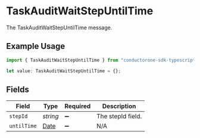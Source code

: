 # TaskAuditWaitStepUntilTime

The TaskAuditWaitStepUntilTime message.

## Example Usage

```typescript
import { TaskAuditWaitStepUntilTime } from "conductorone-sdk-typescript/sdk/models/shared";

let value: TaskAuditWaitStepUntilTime = {};
```

## Fields

| Field                                                                                         | Type                                                                                          | Required                                                                                      | Description                                                                                   |
| --------------------------------------------------------------------------------------------- | --------------------------------------------------------------------------------------------- | --------------------------------------------------------------------------------------------- | --------------------------------------------------------------------------------------------- |
| `stepId`                                                                                      | *string*                                                                                      | :heavy_minus_sign:                                                                            | The stepId field.                                                                             |
| `untilTime`                                                                                   | [Date](https://developer.mozilla.org/en-US/docs/Web/JavaScript/Reference/Global_Objects/Date) | :heavy_minus_sign:                                                                            | N/A                                                                                           |